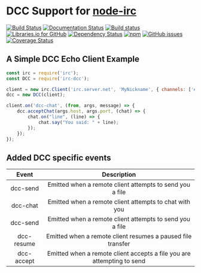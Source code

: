 # DCC Support for [node-irc](https://github.com/martynsmith/node-irc)

[![Build Status](https://travis-ci.org/tritium21/node-irc-dcc.svg?branch=master)](https://travis-ci.org/tritium21/node-irc-dcc) [![Documentation Status](http://readthedocs.org/projects/node-irc-dcc/badge/?version=latest)](http://node-irc-dcc.readthedocs.io/en/latest/?badge=latest) [![Build status](https://ci.appveyor.com/api/projects/status/5f9erkae5ga799m6?svg=true)](https://ci.appveyor.com/project/tritium21/node-irc-dcc) [![Libraries.io for GitHub](https://img.shields.io/librariesio/github/tritium21/node-irc-dcc.svg?maxAge=2592000?style=plastic)](https://libraries.io/github/tritium21/node-irc-dcc) [![Dependency Status](https://dependencyci.com/github/tritium21/node-irc-dcc/badge)](https://dependencyci.com/github/tritium21/node-irc-dcc) [![npm](https://img.shields.io/npm/v/irc-dcc.svg?maxAge=2592000?style=plastic)](https://www.npmjs.com/package/irc-dcc) [![GitHub issues](https://img.shields.io/github/issues/tritium21/node-irc-dcc.svg?maxAge=2592000?style=plastic)](https://github.com/tritium21/node-irc-dcc/issues) [![Coverage Status](https://coveralls.io/repos/github/tritium21/node-irc-dcc/badge.svg)](https://coveralls.io/github/tritium21/node-irc-dcc)

## A Simple DCC Echo Client Example

```javascript
const irc = require('irc');
const DCC = require('irc-dcc');

client = new irc.Client('irc.server.net', 'MyNickname', { channels: ['#a_channel'] })
dcc = new DCC(client);

client.on('dcc-chat', (from, args, message) => {
    dcc.acceptChat(args.host, args.port, (chat) => {
        chat.on("line", (line) => {
            chat.say("You said: " + line);
        });
    });
});
```
## Added DCC specific events
|   Event    |                            Description                                  |
|:----------:|:-----------------------------------------------------------------------:|
| dcc-send   | Emitted when a remote client attempts to send you a file                |
| dcc-chat   | Emitted when a remote client attempts to chat with you                  |
| dcc-send   | Emitted when a remote client attempts to send you a file                |
| dcc-resume | Emitted when a remote client resumes a paused file transfer             |
| dcc-accept | Emitted when a remote client accepts a file you are attempting to send  |
